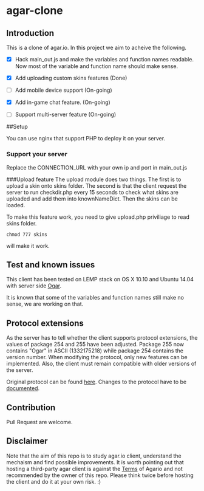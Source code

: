 # agar-clone

## Introduction
This is a clone of agar.io. In this project we aim to acheive the following. 

- [x] Hack main_out.js and make the variables and function names readable. Now most of the variable and function name should make sense. 
- [x] Add uploading custom skins features (Done)
- [ ] Add mobile device support (On-going)
- [x] Add in-game chat feature. (On-going)
- [ ] Support multi-server feature (On-going)


##Setup

You can use nginx that support PHP to deploy it on your server. 

### Support your server
Replace the CONNECTION_URL with your own ip and port in main_out.js

###Upload feature
The upload module does two things. The first is to upload a skin onto skins folder. The second is that the client request the server to run checkdir.php every 15 seconds to check what skins are uploaded and add them into knownNameDict. Then the skins can be loaded. 

To make this feature work, you need to give upload.php priviliage to read skins folder. 


``` 
chmod 777 skins 
```

will make it work.


## Test and known issues

This client has been tested on LEMP stack on OS X 10.10 and Ubuntu 14.04 with server side [Ogar](https://github.com/vram4/Ogar).

It is known that some of the variables and function names still make no sense, we are working on that. 

## Protocol extensions
As the server has to tell whether the client supports protocol extensions, the values of package 254 and 255 have been adjusted.
Package 255 now contains "Ogar" in ASCII (1332175218) while package 254 contains the version number. When modifying the protocol,
only new features can be implemented. Also, the client must remain compatible with older versions of the server.

Original protocol can be found [here](https://github.com/vram4/Agar.io-Protocol). Changes to the protocol have to be [documented](PROTOCOL.md).

## Contribution
Pull Request are welcome. 

## Disclaimer

Note that the aim of this repo is to study agar.io client, understand the mechaism and find possible improvements. It is worth pointing out that hosting a third-party agar client is against the [Terms](http://agar.io/terms.txt) of Agario and not recommended by the owner of this repo. Please think twice before hosting the client and do it at your own risk. :)
